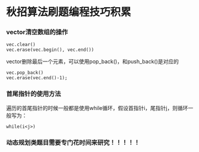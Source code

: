 # 秋招算法刷题编程技巧积累
### vector清空数组的操作
```
vec.clear()
vec.erase(vec.begin(), vec.end())
```
vector删除最后一个元素，可以使用pop_back()，和push_back()是对应的
```
vec.pop_back()
vec.erase(vec.end()-1);
```

### 首尾指针的使用方法
遍历的首尾指针的时候一般都是使用while循环，假设首指针i，尾指针j，则循环一般写为：
```
while(i<j>)
```

### 动态规划类题目需要专门花时间来研究！！！！！


